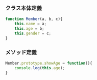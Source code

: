 ### 

### クラス本体定義

```javascript
function Member(a, b, c){
    this.name = a;
    this.age = b;
    this.gender = c;
}
```



### メソッド定義

```javascript
Member.prototype.showAge = function(){
    console.log(this.age);
}
```

